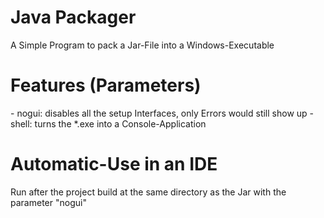 
# Java Packager
A Simple Program to pack a Jar-File into a Windows-Executable

# Features (Parameters)

\- nogui: disables all the setup Interfaces, only Errors would still show up
\- shell: turns the \*.exe into a Console-Application

# Automatic-Use in an IDE
Run after the project build at the same directory as the Jar with the parameter "nogui"
